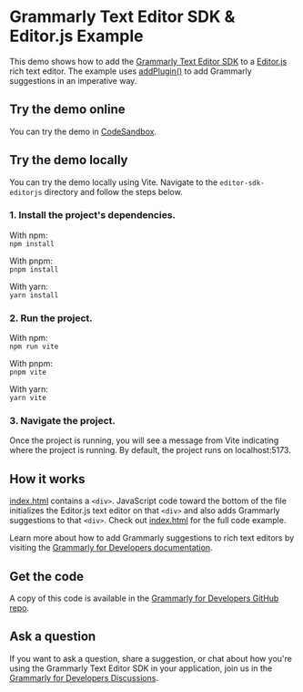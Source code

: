 # Grammarly Text Editor SDK & Editor.js Example

This demo shows how to add the [Grammarly Text Editor SDK](https://developer.grammarly.com/) to a [Editor.js](https://editorjs.io/) rich text editor. The example uses [addPlugin()](https://developer.grammarly.com/docs/api/editor-sdk/editorsdk#addplugin) to add Grammarly suggestions in an imperative way.

## Try the demo online

You can try the demo in [CodeSandbox](https://codesandbox.io/s/github/grammarly/grammarly-for-developers/tree/main/examples/editor-sdk-editorjs?file=/public/index.html).

## Try the demo locally
You can try the demo locally using Vite. Navigate to the `editor-sdk-editorjs` directory and follow the steps below.

### 1. Install the project's dependencies.

With npm:\
`npm install`

With pnpm:\
`pnpm install`

With yarn:\
`yarn install` 

### 2. Run the project.

With npm:\
`npm run vite`

With pnpm:\
`pnpm vite`

With yarn:\
`yarn vite`

### 3. Navigate the project.

Once the project is running, you will see a message from Vite indicating where the project is running. By default, the project runs on localhost:5173. 

## How it works

[index.html](./public/index.html) contains a `<div>`. JavaScript code toward the bottom of the file initializes the Editor.js text editor on that `<div>` and also adds Grammarly suggestions to that `<div>`. Check out [index.html](./public/index.html) for the full code example.

Learn more about how to add Grammarly suggestions to rich text editors by visiting the [Grammarly for Developers documentation](https://developer.grammarly.com/docs/#supported-text-editors).

## Get the code

A copy of this code is available in the [Grammarly for Developers GitHub repo](https://github.com/grammarly/grammarly-for-developers/tree/main/examples/editor-sdk-editorjs).

## Ask a question

If you want to ask a question, share a suggestion, or chat about how you're using the Grammarly Text Editor SDK in your application, join us in the [Grammarly for Developers Discussions](https://github.com/grammarly/grammarly-for-developers/discussions).
